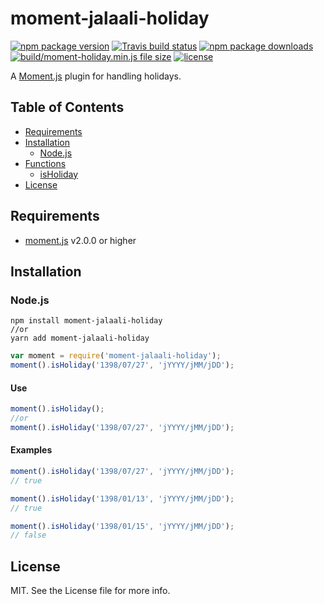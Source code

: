 # moment-jalaali-holiday

[![npm package version](https://img.shields.io/npm/v/moment-holiday.svg?style=flat-square)](https://www.npmjs.com/package/moment-holiday) [![Travis build status](https://img.shields.io/travis/kodie/moment-holiday.svg?style=flat-square)](https://travis-ci.org/kodie/moment-holiday) [![npm package downloads](https://img.shields.io/npm/dt/moment-holiday.svg?style=flat-square)](https://www.npmjs.com/package/moment-holiday) [![build/moment-holiday.min.js file size](https://img.shields.io/github/size/kodie/moment-holiday/build/moment-holiday.min.js.svg?style=flat-square)](build/moment-holiday.min.js) [![license](https://img.shields.io/github/license/kodie/moment-holiday.svg?style=flat-square)](LICENSE.md)

A [Moment.js](https://github.com/moment/moment) plugin for handling holidays.

## Table of Contents

- [Requirements](#requirements)
- [Installation](#installation)
  - [Node.js](#nodejs)
- [Functions](#functions)
  - [isHoliday](#use)
- [License](#license)

## Requirements

- [moment.js](https://github.com/moment/moment) v2.0.0 or higher

## Installation

### Node.js

```
npm install moment-jalaali-holiday
//or
yarn add moment-jalaali-holiday
```

```javascript
var moment = require('moment-jalaali-holiday');
moment().isHoliday('1398/07/27', 'jYYYY/jMM/jDD');
```

#### Use

```javascript
moment().isHoliday();
//or
moment().isHoliday('1398/07/27', 'jYYYY/jMM/jDD');
```

#### Examples

```javascript
moment().isHoliday('1398/07/27', 'jYYYY/jMM/jDD');
// true

moment().isHoliday('1398/01/13', 'jYYYY/jMM/jDD');
// true

moment().isHoliday('1398/01/15', 'jYYYY/jMM/jDD');
// false
```

## License

MIT. See the License file for more info.
